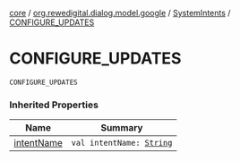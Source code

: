 [core](../../index.md) / [org.rewedigital.dialog.model.google](../index.md) / [SystemIntents](index.md) / [CONFIGURE_UPDATES](./-c-o-n-f-i-g-u-r-e_-u-p-d-a-t-e-s.md)

# CONFIGURE_UPDATES

`CONFIGURE_UPDATES`

### Inherited Properties

| Name | Summary |
|---|---|
| [intentName](intent-name.md) | `val intentName: `[`String`](https://kotlinlang.org/api/latest/jvm/stdlib/kotlin/-string/index.html) |
